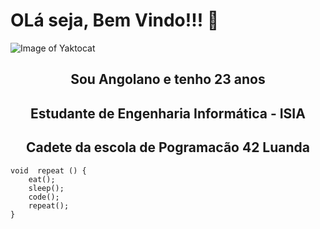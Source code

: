 # OLá seja, Bem Vindo!!! 👋

![Image of Yaktocat](https://www.netguru.com/hs-fs/hubfs/DALL%C2%B7E%202023-10-30%2010.33.27%20-%20A%20photo%20of%20a%20modern%20workspace%20with%20a%20computer%20displaying%20a%20code%20editor%20focused%20on%20back-end%20development.%20Surrounding%20the%20computer%20are%20holographic%20proje.png?width=2000&height=1142&name=DALL%C2%B7E%202023-10-30%2010.33.27%20-%20A%20photo%20of%20a%20modern%20workspace%20with%20a%20computer%20displaying%20a%20code%20editor%20focused%20on%20back-end%20development.%20Surrounding%20the%20computer%20are%20holographic%20proje.png)

<div align="center">

 ## Sou Angolano e tenho 23 anos
 ## Estudante de Engenharia Informática - ISIA 
 ## Cadete da escola de Pogramacão 42 Luanda 
</div>
 
 ```
 void  repeat () {
     eat();
     sleep();
     code();
     repeat();
}
 ```
